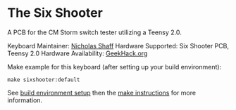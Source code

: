 # The Six Shooter

A PCB for the CM Storm switch tester utilizing a Teensy 2.0.

Keyboard Maintainer: [Nicholas Shaff](https://github.com/ShadeDream)
Hardware Supported: Six Shooter PCB, Teensy 2.0
Hardware Availability: [GeekHack.org](https://geekhack.org/index.php?topic=70033.0)

Make example for this keyboard (after setting up your build environment):

    make sixshooter:default

See [build environment setup](https://docs.qmk.fm/build_environment_setup.html) then the [make instructions](https://docs.qmk.fm/make_instructions.html) for more information.
